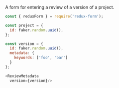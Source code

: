 A form for entering a review of a version of a project.

```js
const { reduxForm } = require('redux-form');

const project = {
  id: faker.random.uuid(),
};

const version = {
  id: faker.random.uuid(),
  metadata: {
    keywords: ['foo', 'bar']
  }
};

<ReviewMetadata
  version={version}/>
```
